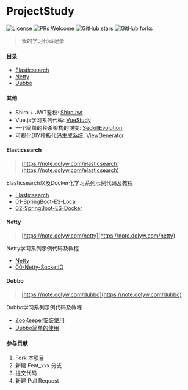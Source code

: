 # ProjectStudy

[![License](https://img.shields.io/badge/license-MIT-blue.svg)](LICENSE)
[![PRs Welcome](https://img.shields.io/badge/PRs-welcome-brightgreen.svg)](https://github.com/dolyw/ProjectStudy/pulls)
[![GitHub stars](https://img.shields.io/github/stars/dolyw/ProjectStudy.svg?style=social&label=Stars)](https://github.com/dolyw/ProjectStudy)
[![GitHub forks](https://img.shields.io/github/forks/dolyw/ProjectStudy.svg?style=social&label=Fork)](https://github.com/dolyw/ProjectStudy)

> 我的学习代码记录

#### 目录

- [Elasticsearch](#elasticsearch)
- [Netty](#netty)
- [Dubbo](#dubbo)

#### 其他

- Shiro + JWT鉴权: [ShiroJwt](https://github.com/dolyw/ShiroJwt)
- Vue.js学习系列代码: [VueStudy](https://github.com/dolyw/VueStudy)
- 一个简单的秒杀架构的演变: [SeckillEvolution](https://github.com/dolyw/SeckillEvolution)
- 可视化DIY模板代码生成系统: [ViewGenerator](https://github.com/dolyw/ViewGenerator)

#### Elasticsearch

> [https://note.dolyw.com/elasticsearch](https://note.dolyw.com/elasticsearch)

Elasticsearch以及Docker化学习系列示例代码及教程

* [Elasticsearch](https://github.com/dolyw/ProjectStudy/tree/master/Elasticsearch)
* [01-SpringBoot-ES-Local](https://github.com/dolyw/ProjectStudy/tree/master/Elasticsearch/01-SpringBoot-ES-Local)
* [02-SpringBoot-ES-Docker](https://github.com/dolyw/ProjectStudy/tree/master/Elasticsearch/02-SpringBoot-ES-Docker)

#### Netty

> [https://note.dolyw.com/netty](https://note.dolyw.com/netty)

Netty学习系列示例代码及教程

* [Netty](https://github.com/dolyw/ProjectStudy/tree/master/Netty)
* [00-Netty-SocketIO](https://github.com/dolyw/ProjectStudy/tree/master/Netty/00-Netty-SocketIO)

#### Dubbo

> [https://note.dolyw.com/dubbo](https://note.dolyw.com/dubbo)

Dubbo学习系列示例代码及教程

* [ZooKeeper安装使用](https://note.dolyw.com/dubbo/00-ZooKeeper-Use.html)
* [Dubbo简单的使用](https://github.com/dolyw/ProjectStudy/tree/master/Dubbo/01-Dubbo-SpringBoot)

#### 参与贡献

1. Fork 本项目
2. 新建 Feat_xxx 分支
3. 提交代码
4. 新建 Pull Request